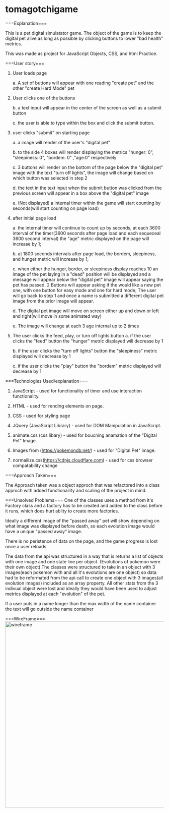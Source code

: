 # tomagotchigame

===Explanation===

This is a pet digital simulatator game. The object of the game is to keep the digital pet alive as long as possible by clicking buttons to lower "bad health" metrics.

This was made as project for JavaScript Objects, CSS, and html Practice.

===User story===

1. User loads page

   a. A set of buttons will appear with one reading "create pet" and the other "create Hard Mode" pet

2. User clicks one of the buttons

   b. a text input will appear in the center of the screen as well as a submit button

   c. the user is able to type within the box and click the submit button.

3. user clicks "submit" on starting page

   a. a image will render of the user's "digital pet"

   b. to the side 4 boxes will render displaying the metrics "hunger: 0", "sleepiness: 0", "bordem: 0" ,"age:0" respectively

   c. 3 buttons will render on the bottom of the page below the "digital pet" image with the text "turn off lights", the image will change based on which button was selected in step 2

   d. the text in the text input when the submit button was clicked from the previous screen will appear in a box above the "digital pet" image

   e. (Not displayed) a internal timer within the game will start counting by seconds(will start counting on page load)

4. after initial page load

   a. the internal timer will continue to count up by seconds, at each 3600 interval of the timer(3600 seconds after page load and each sequeceal 3600 second interval) the "age" metric displayed on the page will increase by 1;

   b. at 1800 seconds intervals after page load, the bordem, sleepiness, and hunger metric will increase by 1;

   c. when either the hunger, border, or sleepiness display reaches 10 an image of the pet laying in a "dead" position will be displayed and a message will appear below the "digital pet" image will appear saying the pet has passed. 2 Buttons will appear asking if the would like a new pet one, with one button for easy mode and one for hard mode; The user will go back to step 1 and once a name is submitted a different digital pet image from the prior image will appear.

   d. The digital pet image will move on screen either up and down or left and right(will move in some animated way)

   e. The image will change at each 3 age internal up to 2 times

5. The user clicks the feed, play, or turn off lights button
   a. if the user clicks the "feed" button the "hunger" metric displayed will decrease by 1

   b. if the user clicks the "turn off lights" button the "sleepiness" metric displayed will decrease by 1

   c. if the user clicks the "play" button the "bordem" metric displayed will decrease by 1

===Technologies Used/explanation===

1.  JavaScript - used for functionality of timer and use interaction functionality.

2.  HTML - used for rending elements on page.

3.  CSS - used for styling page

4.  JQuery (JavaScript Library) - used for DOM Manipulation in JavaScript.

5.  animate.css (css libary) - used for boucning anamation of the "Digital Pet" Image.

6.  Images from (https://pokemondb.net/) - used for "Digital Pet" image.

7.  normailize.css(https://cdnjs.cloudflare.com) - used for css browser compatability change

===Approach Taken===

The Approach taken was a object approch that was refactored into a class approch with added functionaility and scaling of the project in mind.

===Unsolved Problems===
One of the classes uses a method from it's Factory class and a factory has to be created and added to the class before it runs, which does hurt ablity to create more factories.

Ideally a different image of the "passed away" pet will show depending on what image was displayed before death, so each evolution image would have a unique "passed away" image.

There is no peristence of data on the page, and the game progress is lost once a user reloads

The data from the api was structured in a way that is returns a list of objects with one image and one state line per object. (Evolutions of pokemon were their own object).The classes were structured to take in an object with 3 images(each pokemon with and all it's evolutions are one object) so data had to be reformated from the api call to create one object with 3 images(all evolution images) included as an array property. All other stats from the 3 indivual object were lost and ideally they would have been used to adjust metrics displayed at each "evolution" of the pet.

If a user puts in a name longer than the max width of the name container the text will go outside the name container

===WireFrame===
<img width="591" alt="wireframe" src="https://i.imgur.com/ts8d2Aq.png">
